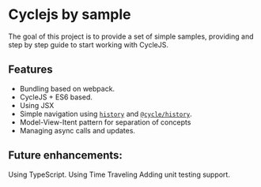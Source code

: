# Cyclejs by sample

The goal of this project is to provide a set of simple samples, providing and step by step guide to start working with CycleJS.

## Features

- Bundling based on webpack.
- CycleJS + ES6 based.
- Using JSX
- Simple navigation using [`history`](https://github.com/mjackson/history) and [`@cycle/history`](https://github.com/cyclejs/cyclejs/tree/master/history).
- Model-View-Itent pattern for separation of concepts
- Managing async calls and updates.

## Future enhancements:

Using TypeScript.
Using Time Traveling
Adding unit testing support.
